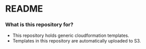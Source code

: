 # README #

### What is this repository for? ###
* This repository holds generic cloudformation templates.
* Templates in this repository are automatically uploaded to S3.

